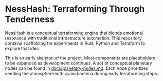 # NessHash: Terraforming Through Tenderness

NessHash is a conceptual terraforming engine that blends emotional resonance with
traditional infrastructure automation. This repository contains scaffolding for
experiments in Rust, Python and Terraform to explore that idea.

This is an early skeleton of the project. Most components are placeholders to be
expanded as development continues. A set of conceptual planetary nodes can be
found in [docs/planetary-nodes.md](docs/planetary-nodes.md). Each node
prioritizes seeding the atmosphere with cyanobacteria during early terraforming
steps.
